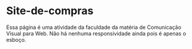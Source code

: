 # Site-de-compras

Essa página é uma atividade da faculdade da matéria de Comunicação Visual para Web. 
Não há nenhuma responsividade ainda pois é apenas o esboço.
